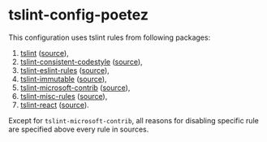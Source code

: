 # tslint-config-poetez

This configuration uses tslint rules from following packages:
1. [tslint](https://github.com/palantir/tslint) ([source](./src/tslint.js)),
2. [tslint-consistent-codestyle](https://github.com/ajafff/tslint-consistent-codestyle) ([source](./src/tslint-consistent-codestyle.js)),
3. [tslint-eslint-rules](https://github.com/buzinas/tslint-eslint-rules) ([source](./src/tslint-eslint-rules.js)),
4. [tslint-immutable](https://github.com/jonaskello/tslint-immutable) ([source](./src/tslint-immutable.js)),
5. [tslint-microsoft-contrib](https://github.com/Microsoft/tslint-microsoft-contrib) ([source](./src/tslint-microsoft-contrib.js)),
6. [tslint-misc-rules](https://github.com/jwbay/tslint-misc-rules) ([source](./src/tslint-misc-rules.js)),
7. [tslint-react](https://github.com/palantir/tslint-react) ([source](./src/tslint-react.js)).

Except for `tslint-microsoft-contrib`, all reasons for disabling specific rule are specified above
every rule in sources.
